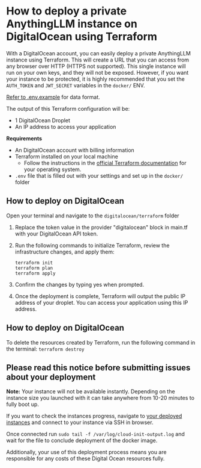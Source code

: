 # How to deploy a private AnythingLLM instance on DigitalOcean using Terraform

With a DigitalOcean account, you can easily deploy a private AnythingLLM instance using Terraform. This will create a URL that you can access from any browser over HTTP (HTTPS not supported). This single instance will run on your own keys, and they will not be exposed. However, if you want your instance to be protected, it is highly recommended that you set the `AUTH_TOKEN` and `JWT_SECRET` variables in the `docker/` ENV.

[Refer to .env.example](../../../docker/HOW_TO_USE_DOCKER.md) for data format.

The output of this Terraform configuration will be:

- 1 DigitalOcean Droplet
- An IP address to access your application

**Requirements**

- An DigitalOcean account with billing information
- Terraform installed on your local machine
  - Follow the instructions in the [official Terraform documentation](https://developer.hashicorp.com/terraform/tutorials/aws-get-started/install-cli) for your operating system.
- `.env` file that is filled out with your settings and set up in the `docker/` folder

## How to deploy on DigitalOcean

Open your terminal and navigate to the `digitalocean/terraform` folder

1. Replace the token value in the provider "digitalocean" block in main.tf with your DigitalOcean API token.
2. Run the following commands to initialize Terraform, review the infrastructure changes, and apply them:

   ```
   terraform init
   terraform plan
   terraform apply
   ```

3. Confirm the changes by typing yes when prompted.
4. Once the deployment is complete, Terraform will output the public IP address of your droplet. You can access your application using this IP address.

## How to deploy on DigitalOcean

To delete the resources created by Terraform, run the following command in the terminal:
`terraform destroy`

## Please read this notice before submitting issues about your deployment

**Note:**
Your instance will not be available instantly. Depending on the instance size you launched with it can take anywhere from 10-20 minutes to fully boot up.

If you want to check the instances progress, navigate to [your deployed instances](https://cloud.digitalocean.com/droplets) and connect to your instance via SSH in browser.

Once connected run `sudo tail -f /var/log/cloud-init-output.log` and wait for the file to conclude deployment of the docker image.

Additionally, your use of this deployment process means you are responsible for any costs of these Digital Ocean resources fully.
